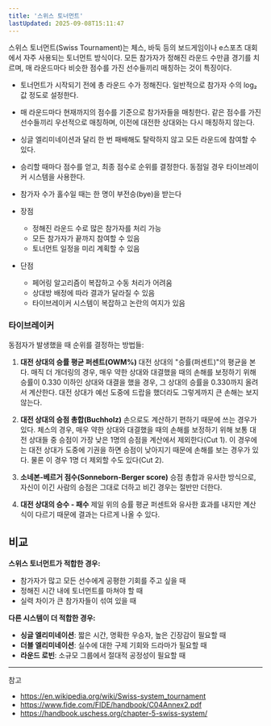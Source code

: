 ```yaml
---
title: '스위스 토너먼트'
lastUpdated: 2025-09-08T15:11:47
---
```

스위스 토너먼트(Swiss Tournament)는 체스, 바둑 등의 보드게임이나 e스포츠 대회에서 자주 사용되는 토너먼트 방식이다. 모든 참가자가 정해진 라운드 수만큼 경기를 치르며, 매 라운드마다 비슷한 점수를 가진 선수들끼리 매칭하는 것이 특징이다.

- 토너먼트가 시작되기 전에 총 라운드 수가 정해진다. 일반적으로 참가자 수의 log₂ 값 정도로 설정한다.
- 매 라운드마다 현재까지의 점수를 기준으로 참가자들을 매칭한다. 같은 점수를 가진 선수들끼리 우선적으로 매칭하며, 이전에 대전한 상대와는 다시 매칭하지 않는다.
- 싱글 엘리미네이션과 달리 한 번 패배해도 탈락하지 않고 모든 라운드에 참여할 수 있다.
- 승리할 때마다 점수를 얻고, 최종 점수로 순위를 결정한다. 동점일 경우 타이브레이커 시스템을 사용한다.
- 참가자 수가 홀수일 때는 한 명이 부전승(bye)을 받는다

- 장점
  - 정해진 라운드 수로 많은 참가자를 처리 가능
  - 모든 참가자가 끝까지 참여할 수 있음
  - 토너먼트 일정을 미리 계획할 수 있음

- 단점
  - 페어링 알고리즘이 복잡하고 수동 처리가 어려움
  - 상대방 배정에 따라 결과가 달라질 수 있음
  - 타이브레이커 시스템이 복잡하고 논란의 여지가 있음

### 타이브레이커

동점자가 발생했을 때 순위를 결정하는 방법들:

1. **대전 상대의 승률 평균 퍼센트(OWM%)**
   대전 상대의 "승률(퍼센트)"의 평균을 본다. 매직 더 개더링의 경우, 매우 약한 상대와 대결했을 때의 손해를 보정하기 위해 승률이 0.330 이하인 상대와 대결을 했을 경우, 그 상대의 승률을 0.330까지 올려서 계산한다. 대전 상대가 예선 도중에 드랍을 했더라도 그렇게까지 큰 손해는 보지 않는다.

2. **대전 상대의 승점 총합(Buchholz)**
   손으로도 계산하기 편하기 때문에 쓰는 경우가 있다. 체스의 경우, 매우 약한 상대와 대결했을 때의 손해를 보정하기 위해 보통 대전 상대들 중 승점이 가장 낮은 1명의 승점을 계산에서 제외한다(Cut 1). 이 경우에는 대전 상대가 도중에 기권을 하면 승점이 낮아지기 때문에 손해를 보는 경우가 있다. 물론 이 경우 1명 더 제외할 수도 있다(Cut 2).

3. **소네본-베르거 점수(Sonneborn-Berger score)**
   승점 총합과 유사한 방식으로, 자신이 이긴 사람의 승점은 그대로 더하고 비긴 경우는 절반만 더한다.

4. **대전 상대의 승수 - 패수**
   제일 위의 승률 평균 퍼센트와 유사한 효과를 내지만 계산식이 다르기 때문에 결과는 다르게 나올 수 있다.

## 비교

**스위스 토너먼트가 적합한 경우:**

- 참가자가 많고 모든 선수에게 공평한 기회를 주고 싶을 때
- 정해진 시간 내에 토너먼트를 마쳐야 할 때
- 실력 차이가 큰 참가자들이 섞여 있을 때

**다른 시스템이 더 적합한 경우:**

- **싱글 엘리미네이션**: 짧은 시간, 명확한 우승자, 높은 긴장감이 필요할 때
- **더블 엘리미네이션**: 실수에 대한 구제 기회와 드라마가 필요할 때  
- **라운드 로빈**: 소규모 그룹에서 절대적 공정성이 필요할 때

---
참고

- <https://en.wikipedia.org/wiki/Swiss-system_tournament>
- <https://www.fide.com/FIDE/handbook/C04Annex2.pdf>
- <https://handbook.uschess.org/chapter-5-swiss-system/>
